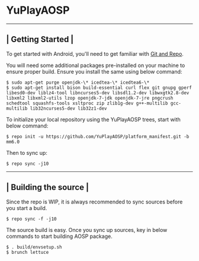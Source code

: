 YuPlayAOSP
=============

-----------------------
|  Getting Started    |
-----------------------

To get started with Android, you'll need to get
familiar with [Git and Repo](http://source.android.com/source/using-repo.html).

You will need some additional packages pre-installed on your machine to ensure proper build.
Ensure you install the same using below command:

    $ sudo apt-get purge openjdk-\* icedtea-\* icedtea6-\*
    $ sudo apt-get install bison build-essential curl flex git gnupg gperf libesd0-dev liblz4-tool libncurses5-dev libsdl1.2-dev libwxgtk2.8-dev libxml2 libxml2-utils lzop openjdk-7-jdk openjdk-7-jre pngcrush schedtool squashfs-tools xsltproc zip zlib1g-dev g++-multilib gcc-multilib lib32ncurses5-dev lib32z1-dev

To initialize your local repository using the YuPlayAOSP trees, start with below command:

    $ repo init -u https://github.com/YuPlayAOSP/platform_manifest.git -b mm6.0

Then to sync up:

    $ repo sync -j10

-----------------------
| Building the source |
-----------------------

Since the repo is WIP, it is always recommended to sync sources before you start a build.

    $ repo sync -f -j10

The source build is easy. Once you sync up sources, key in below commands to start building AOSP package.

    $ . build/envsetup.sh
    $ brunch lettuce
